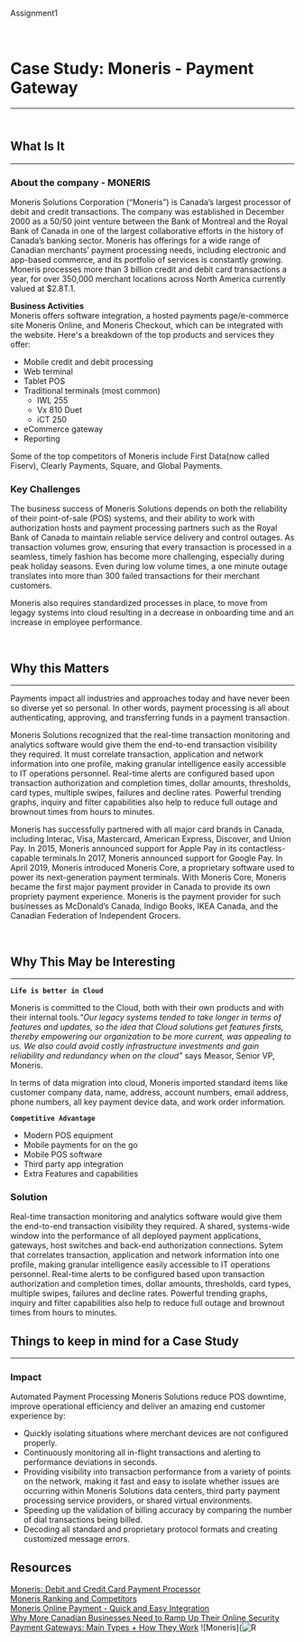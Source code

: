 Assignment1
# <br> **Case Study: Moneris - Payment Gateway**
------------------------------

## <br> What Is It
------------------------------


### **About the company - MONERIS**


Moneris Solutions Corporation (“Moneris”) is Canada’s largest processor of debit and credit transactions. The company was established in December 2000 as a 50/50 joint venture between the Bank of Montreal and the Royal Bank of Canada in one of the largest collaborative efforts in the history of Canada’s banking sector. Moneris has offerings for a wide range of Canadian merchants’ payment processing needs, including electronic and app-based commerce, and its portfolio of services is constantly growing. Moneris processes more than 3 billion credit and debit card transactions a year, for over 350,000 merchant locations across North America currently valued at $2.8T.1.


**Business Activities**
<BR>Moneris offers software integration, a hosted payments page/e-commerce site Moneris Online, and Moneris Checkout, which can be integrated with the website. Here's a breakdown of the top products and services they offer:
 * Mobile credit and debit processing
 * Web terminal
 * Tablet POS
 * Traditional terminals (most common)
   * IWL 255
   * Vx 810 Duet
   * iCT 250
 * eCommerce gateway
 * Reporting

Some of the top competitors of Moneris include First Data(now called Fiserv), Clearly Payments, Square, and Global Payments.

### **Key Challenges**

The business success of Moneris Solutions depends on both the reliability of their point-of-sale (POS) systems, and their ability to work with authorization hosts and payment processing partners such as the Royal Bank of Canada to maintain reliable service delivery and control outages. As transaction volumes grow, ensuring that every transaction is processed in a seamless, timely fashion has become more challenging, especially during peak holiday seasons. Even during low volume times, a one minute outage translates into more than 300 failed transactions for their merchant customers.


Moneris also requires standardized processes in place, to move from legagy systems into cloud resulting in a decrease in onboarding time and an increase in employee performance.



<br>

## Why this Matters
------------------------
Payments impact all industries and approaches today and have never been so diverse yet so personal. In other words, payment processing is all about authenticating, approving, and transferring funds in a payment transaction. 

Moneris Solutions recognized that the real-time transaction monitoring and analytics software would give them the end-to-end transaction visibility they required. It must correlate transaction, application and network information into one profile, making granular intelligence easily accessible to IT operations personnel. Real-time alerts are configured based upon transaction authorization and completion times, dollar amounts, thresholds, card types, multiple swipes, failures and decline rates.  Powerful trending graphs, inquiry and filter capabilities also help to reduce full outage and brownout times from hours to minutes.

Moneris has successfully partnered with all major card brands in Canada, including Interac, Visa, Mastercard, American Express, Discover, and Union Pay. In 2015, Moneris announced support for Apple Pay in its contactless-capable terminals.In 2017, Moneris announced support for Google Pay. In April 2019, Moneris introduced Moneris Core, a proprietary software used to power its next-generation payment terminals. With Moneris Core, Moneris became the first major payment provider in Canada to provide its own propriety payment experience. Moneris is the payment provider for such businesses as McDonald’s Canada, Indigo Books, IKEA Canada, and the Canadian Federation of Independent Grocers.
  
  

<BR>

## Why This May be Interesting
--------------------------------
**``Life is better in Cloud``**

Moneris is committed to the Cloud, both with their own products and with their internal tools.*"Our legacy systems tended to take longer in terms of features and updates, so the idea that Cloud solutions get features firsts, thereby empowering our organization to be more current, was appealing to us. We also could avoid costly infrastructure investments and gain reliability and redundancy when on the cloud"* says Measor, Senior VP, Moneris.

In terms of data migration into cloud, Moneris imported standard items like customer company data, name, address, account numbers, email address, phone numbers, all key payment device data, and work order information. 

**``Competitive Advantage``**

* Modern POS equipment
* Mobile payments for on the go
* Mobile POS software
* Third party app integration
* Extra Features and capabilities


### **Solution**
Real-time transaction monitoring and analytics software would give them the end-to-end transaction visibility they required. 
A shared, systems-wide window into the performance of all deployed payment applications, gateways, host switches and back-end authorization connections.
Sytem that correlates transaction, application and network information into one profile, making granular intelligence easily accessible to IT operations personnel. Real-time alerts to be configured based upon transaction authorization and completion times, dollar amounts, thresholds, card types, multiple swipes, failures and decline rates.  Powerful trending graphs, inquiry and filter capabilities also help to reduce full outage and brownout times from hours to minutes.


## Things to keep in mind for a Case Study
------------------------------------------

### **Impact**

Automated Payment Processing Moneris Solutions reduce POS downtime, improve operational efficiency and deliver an amazing end customer experience by:
* Quickly isolating situations where merchant devices are not configured properly.
* Continuously monitoring all in-flight transactions and alerting to performance deviations in seconds.
* Providing visibility into transaction performance from a variety of points on the network, making it fast and easy to isolate whether issues are occurring within Moneris Solutions data centers, third party payment processing service providers, or shared virtual environments.
* Speeding up the validation of billing accuracy by comparing the number of dial transactions being billed.
* Decoding all standard and proprietary protocol formats and creating customized message errors.


## Resources
[Moneris: Debit and Credit Card Payment Processor](https://www.moneris.com/) <br>
[Moneris Ranking and Competitors](https://www.similarweb.com/website/moneris.com/competitors/)<br>
[Moneris Online Payment - Quick and Easy Integration](https://go.moneris.com/onlinepayments?utm_source=google&utm_medium=cpc&utm_campaign=mol+mol+acquisition+mol+online+payments&utm_content=original+products+and+services+google+cta+mol+online+payments+branded+online+payment+processing++++english&cmfc=proactive&dsch=paid&trgtaud=prospect+merchants&audind=&cstjrnstg=awareness&cstprs=&cmpobj=acquisition&cmpfcs=product&cmpsgm=in+person+payments&cmpprnt=mol&cmpnm=mol+acquisition&cmpsub=mol+online+payments&cntapp=original&cntpll=products+and+services&cntheme=google+cta+mol+online+payments+branded+online+payment+processing+++&cntlng=english&creative=627874970773&keyword=moneris%20online%20payments&matchtype=p&network=g&device=c&gclid=CjwKCAiApvebBhAvEiwAe7mHSK_GdKb310U-niHRHJ94PnT4rr9bdQ_yR64TZXCMEoEQZAxkOhoNRxoC4rwQAvD_BwE)<br>
[Why More Canadian Businesses Need to Ramp Up Their Online Security](https://www.moneris.com/en/insights/posts/fraud-prevention/why-more-canadian-businesses-need-to-ramp-up-their-online-security)
[Payment Gateways: Main Types + How They Work](https://www.bigcommerce.com/articles/ecommerce/payment-gateways/)
![Moneris](![R](https://user-images.githubusercontent.com/118142182/203639971-fcfbff9d-b41d-473c-ab55-c4268f36b6a2.jpg)





















